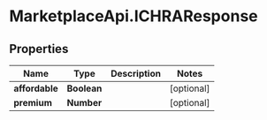 # MarketplaceApi.ICHRAResponse

## Properties
Name | Type | Description | Notes
------------ | ------------- | ------------- | -------------
**affordable** | **Boolean** |  | [optional] 
**premium** | **Number** |  | [optional] 


